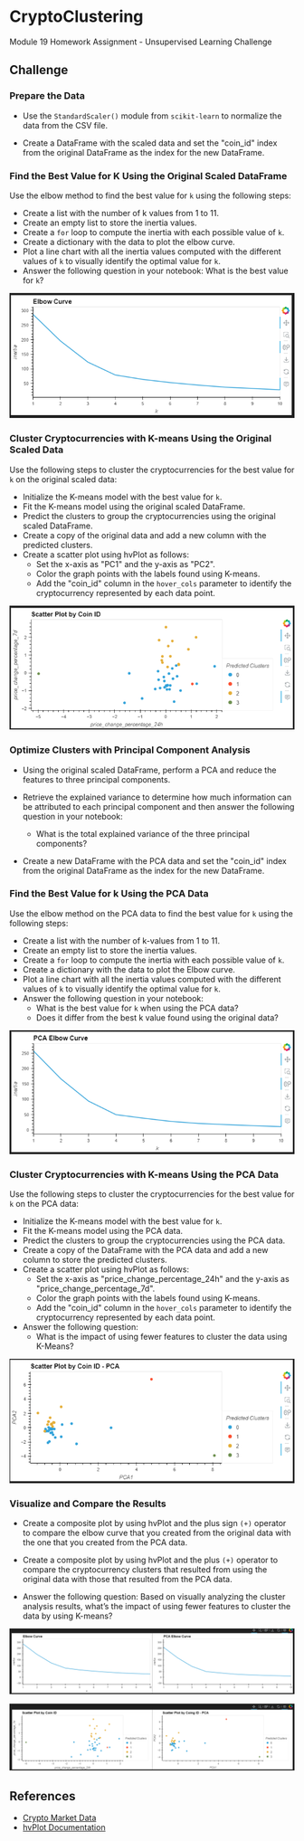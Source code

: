 # CryptoClustering
Module 19 Homework Assignment - Unsupervised Learning Challenge

## Challenge
### Prepare the Data
* Use the `StandardScaler()` module from `scikit-learn` to normalize the data from the CSV file.

* Create a DataFrame with the scaled data and set the "coin_id" index from the original DataFrame as the index for the new DataFrame.

### Find the Best Value for K Using the Original Scaled DataFrame
Use the elbow method to find the best value for `k` using the following steps:

* Create a list with the number of k values from 1 to 11.
* Create an empty list to store the inertia values.
* Create a `for` loop to compute the inertia with each possible value of `k`.
* Create a dictionary with the data to plot the elbow curve.
* Plot a line chart with all the inertia values computed with the different values of `k` to visually identify the optimal value for `k`.
* Answer the following question in your notebook: What is the best value for `k`?

![ElbowCurve](Images/ElbowCurve.png)

### Cluster Cryptocurrencies with K-means Using the Original Scaled Data
Use the following steps to cluster the cryptocurrencies for the best value for `k` on the original scaled data:

* Initialize the K-means model with the best value for `k`.
* Fit the K-means model using the original scaled DataFrame.
* Predict the clusters to group the cryptocurrencies using the original scaled DataFrame.
* Create a copy of the original data and add a new column with the predicted clusters.
* Create a scatter plot using hvPlot as follows:
    * Set the x-axis as "PC1" and the y-axis as "PC2".
    * Color the graph points with the labels found using K-means.
    * Add the "coin_id" column in the `hover_cols` parameter to identify the cryptocurrency represented by each data point.

![Clusters](Images/Clusters.png)

### Optimize Clusters with Principal Component Analysis
* Using the original scaled DataFrame, perform a PCA and reduce the features to three principal components.

* Retrieve the explained variance to determine how much information can be attributed to each principal component and then answer the following question in your notebook:
    * What is the total explained variance of the three principal components?
* Create a new DataFrame with the PCA data and set the "coin_id" index from the original DataFrame as the index for the new DataFrame.

### Find the Best Value for k Using the PCA Data
Use the elbow method on the PCA data to find the best value for `k` using the following steps:

* Create a list with the number of k-values from 1 to 11.
* Create an empty list to store the inertia values.
* Create a `for` loop to compute the inertia with each possible value of `k`.
* Create a dictionary with the data to plot the Elbow curve.
* Plot a line chart with all the inertia values computed with the different values of `k` to visually identify the optimal value for `k`.
* Answer the following question in your notebook:
    * What is the best value for `k` when using the PCA data?
    * Does it differ from the best k value found using the original data?

![PCA ElbowCurve](Images/PCA%20ElbowCurve.png)

### Cluster Cryptocurrencies with K-means Using the PCA Data
Use the following steps to cluster the cryptocurrencies for the best value for `k` on the PCA data:

* Initialize the K-means model with the best value for `k`.
* Fit the K-means model using the PCA data.
* Predict the clusters to group the cryptocurrencies using the PCA data.
* Create a copy of the DataFrame with the PCA data and add a new column to store the predicted clusters.
* Create a scatter plot using hvPlot as follows:
    * Set the x-axis as "price_change_percentage_24h" and the y-axis as "price_change_percentage_7d".
    * Color the graph points with the labels found using K-means.
    * Add the "coin_id" column in the `hover_cols` parameter to identify the cryptocurrency represented by each data point.
* Answer the following question:
    * What is the impact of using fewer features to cluster the data using K-Means?

![PCA Clusters](Images/PCA%20Clusters.png)

### Visualize and Compare the Results
* Create a composite plot by using hvPlot and the plus sign `(+)` operator to compare the elbow curve that you created from the original data with the one that you created from the PCA data.

* Create a composite plot by using hvPlot and the plus `(+)` operator to compare the cryptocurrency clusters that resulted from using the original data with those that resulted from the PCA data.

* Answer the following question: Based on visually analyzing the cluster analysis results, what’s the impact of using fewer features to cluster the data by using K-means?

![Composite ElbowCurve](Images/Composite%20ElbowCurve.png)

![Composite Clusters](Images/Composite%20Clusters.png)

## References
* [Crypto Market Data](../CryptoClustering/Resources/crypto_market_data.csv)
* [hvPlot Documentation](https://hvplot.holoviz.org/)